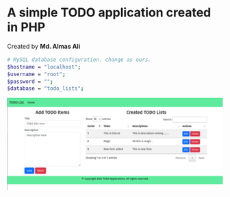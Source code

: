# A simple TODO application created in PHP

Created by **Md. Almas Ali**

```bash
# MySQL database configuration. change as ours.
$hostname = "localhost";
$username = "root";
$password = "";
$database = "todo_lists";
```

![Screenshot](screenshot.png)
